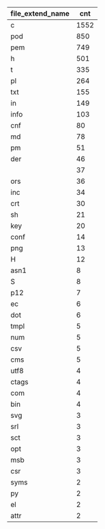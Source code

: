 | file_extend_name | cnt  |
|------------------|------|
| c                | 1552 |
| pod              | 850  |
| pem              | 749  |
| h                | 501  |
| t                | 335  |
| pl               | 264  |
| txt              | 155  |
| in               | 149  |
| info             | 103  |
| cnf              | 80   |
| md               | 78   |
| pm               | 51   |
| der              | 46   |
|                  | 37   |
| ors              | 36   |
| inc              | 34   |
| crt              | 30   |
| sh               | 21   |
| key              | 20   |
| conf             | 14   |
| png              | 13   |
| H                | 12   |
| asn1             | 8    |
| S                | 8    |
| p12              | 7    |
| ec               | 6    |
| dot              | 6    |
| tmpl             | 5    |
| num              | 5    |
| csv              | 5    |
| cms              | 5    |
| utf8             | 4    |
| ctags            | 4    |
| com              | 4    |
| bin              | 4    |
| svg              | 3    |
| srl              | 3    |
| sct              | 3    |
| opt              | 3    |
| msb              | 3    |
| csr              | 3    |
| syms             | 2    |
| py               | 2    |
| el               | 2    |
| attr             | 2    |
